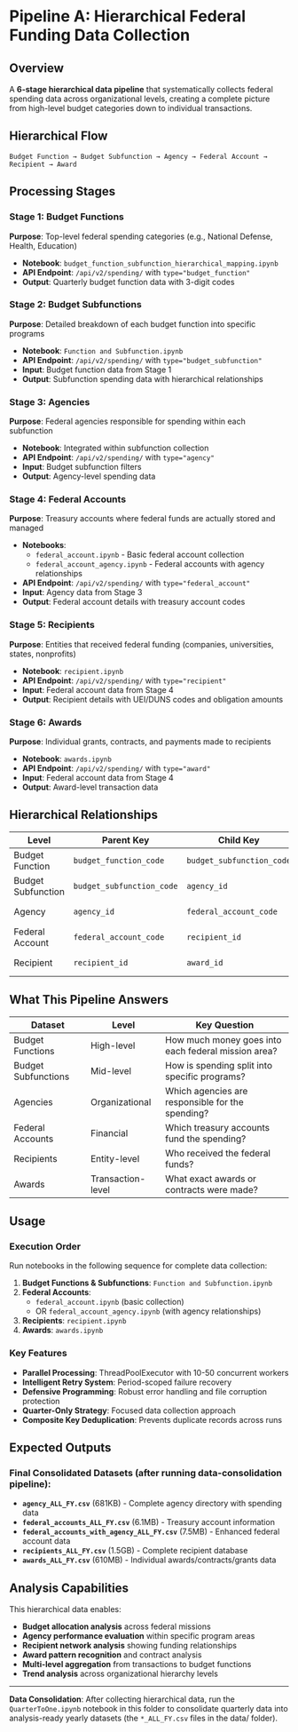 # Pipeline A: Hierarchical Federal Funding Data Collection

## Overview
A **6-stage hierarchical data pipeline** that systematically collects federal spending data across organizational levels, creating a complete picture from high-level budget categories down to individual transactions.

## Hierarchical Flow
```
Budget Function → Budget Subfunction → Agency → Federal Account → Recipient → Award
```

## Processing Stages

### Stage 1: Budget Functions
**Purpose**: Top-level federal spending categories (e.g., National Defense, Health, Education)
- **Notebook**: `budget_function_subfunction_hierarchical_mapping.ipynb`
- **API Endpoint**: `/api/v2/spending/` with `type="budget_function"`
- **Output**: Quarterly budget function data with 3-digit codes

### Stage 2: Budget Subfunctions  
**Purpose**: Detailed breakdown of each budget function into specific programs
- **Notebook**: `Function and Subfunction.ipynb`
- **API Endpoint**: `/api/v2/spending/` with `type="budget_subfunction"`
- **Input**: Budget function data from Stage 1
- **Output**: Subfunction spending data with hierarchical relationships

### Stage 3: Agencies
**Purpose**: Federal agencies responsible for spending within each subfunction
- **Notebook**: Integrated within subfunction collection
- **API Endpoint**: `/api/v2/spending/` with `type="agency"`
- **Input**: Budget subfunction filters
- **Output**: Agency-level spending data

### Stage 4: Federal Accounts
**Purpose**: Treasury accounts where federal funds are actually stored and managed
- **Notebooks**: 
  - `federal_account.ipynb` - Basic federal account collection
  - `federal_account_agency.ipynb` - Federal accounts with agency relationships
- **API Endpoint**: `/api/v2/spending/` with `type="federal_account"`
- **Input**: Agency data from Stage 3
- **Output**: Federal account details with treasury account codes

### Stage 5: Recipients
**Purpose**: Entities that received federal funding (companies, universities, states, nonprofits)
- **Notebook**: `recipient.ipynb`
- **API Endpoint**: `/api/v2/spending/` with `type="recipient"`
- **Input**: Federal account data from Stage 4
- **Output**: Recipient details with UEI/DUNS codes and obligation amounts

### Stage 6: Awards
**Purpose**: Individual grants, contracts, and payments made to recipients
- **Notebook**: `awards.ipynb`
- **API Endpoint**: `/api/v2/spending/` with `type="award"`
- **Input**: Federal account data from Stage 4
- **Output**: Award-level transaction data

## Hierarchical Relationships

| Level | Parent Key | Child Key | Relationship |
|-------|------------|-----------|--------------|
| Budget Function | `budget_function_code` | `budget_subfunction_code` | One-to-many |
| Budget Subfunction | `budget_subfunction_code` | `agency_id` | One-to-many |
| Agency | `agency_id` | `federal_account_code` | One-to-many |
| Federal Account | `federal_account_code` | `recipient_id` | One-to-many |
| Recipient | `recipient_id` | `award_id` | One-to-many |

## What This Pipeline Answers

| Dataset | Level | Key Question |
|---------|-------|-------------|
| Budget Functions | High-level | How much money goes into each federal mission area? |
| Budget Subfunctions | Mid-level | How is spending split into specific programs? |
| Agencies | Organizational | Which agencies are responsible for the spending? |
| Federal Accounts | Financial | Which treasury accounts fund the spending? |
| Recipients | Entity-level | Who received the federal funds? |
| Awards | Transaction-level | What exact awards or contracts were made? |

## Usage

### Execution Order
Run notebooks in the following sequence for complete data collection:

1. **Budget Functions & Subfunctions**: `Function and Subfunction.ipynb`
2. **Federal Accounts**: 
   - `federal_account.ipynb` (basic collection)
   - OR `federal_account_agency.ipynb` (with agency relationships)
3. **Recipients**: `recipient.ipynb`
4. **Awards**: `awards.ipynb`

### Key Features
- **Parallel Processing**: ThreadPoolExecutor with 10-50 concurrent workers
- **Intelligent Retry System**: Period-scoped failure recovery
- **Defensive Programming**: Robust error handling and file corruption protection
- **Quarter-Only Strategy**: Focused data collection approach
- **Composite Key Deduplication**: Prevents duplicate records across runs

## Expected Outputs

### Final Consolidated Datasets (after running data-consolidation pipeline):
- **`agency_ALL_FY.csv`** (681KB) - Complete agency directory with spending data
- **`federal_accounts_ALL_FY.csv`** (6.1MB) - Treasury account information  
- **`federal_accounts_with_agency_ALL_FY.csv`** (7.5MB) - Enhanced federal account data
- **`recipients_ALL_FY.csv`** (1.5GB) - Complete recipient database
- **`awards_ALL_FY.csv`** (610MB) - Individual awards/contracts/grants data

## Analysis Capabilities

This hierarchical data enables:
- **Budget allocation analysis** across federal missions
- **Agency performance evaluation** within specific program areas
- **Recipient network analysis** showing funding relationships
- **Award pattern recognition** and contract analysis
- **Multi-level aggregation** from transactions to budget functions
- **Trend analysis** across organizational hierarchy levels

---

**Data Consolidation**: After collecting hierarchical data, run the `QuarterToOne.ipynb` notebook in this folder to consolidate quarterly data into analysis-ready yearly datasets (the `*_ALL_FY.csv` files in the data/ folder).
